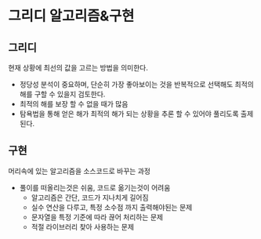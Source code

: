 # 그리디 알고리즘&구현

## 그리디

현재 상황에 최선의 값을 고르는 방법을 의미한다.

- 정당성 분석이 중요하며, 단순히 가장 좋아보이는 것을 반복적으로 선택해도 최적의 해를 구할 수 있을지 검토한다.
- 최적의 해를 보장 할 수 없을 때가 많음
- 탐욕법을 통해 얻은 해가 최적의 해가 되는 상황을 추론 할 수 있어야 풀리도록 출제된다.

## 구현

머리속에 있는 알고리즘을 소스코드로 바꾸는 과정

- 풀이를 떠올리는것은 쉬움, 코드로 옮기는것이 어려움
  - 알고리즘은 간단, 코드가 지나치게 길어짐
  - 실수 연산을 다루고, 특정 소수점 까지 출력해야된는 문제
  - 문자열을 특정 기준에 따라 끊어 처리하는 문제
  - 적절 라이브러리 찾아 사용하는 문제
